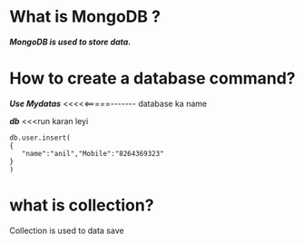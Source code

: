 # What is MongoDB ?

***MongoDB is used to store data.***

# How to create a database command?

***Use Mydatas*** <<<<<=====------- database ka name

***db***       <<<run karan leyi

```
db.user.insert(
{
   "name":"anil","Mobile":"8264369323"
}
)
```
                      


# what is collection?

Collection is used to data save

